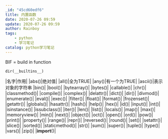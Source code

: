 ```yaml
---
_id: "45cd60edf6"
title: 内置函数
date: 2020-07-26 09:59
update: 2020-07-26 09:59
author: Rainboy
tags:
    - python
    - 学习笔记
catalog: python学习笔记
---
```


BIF = build in function

```
dir(__builtins__)
```

|名字|作用|
|abs()|绝对值|
|all()|全为TRUE|
|any()|有一个为TRUE|
|ascii()|表示对象的字符串
|bin()|
|bool()|
|bytearray()|
|bytes()|
|callable()|
|chr()|
|classmethod()|
|compile()|
|complex()|
|delattr()|
|dict()|
|dir()|
|divmod()|
|enumerate()|
|eval()|
|exec()|
|filter()|
|float()|
|format()|
|frozenset()|
|getattr()|
|globals()|
|hasattr()|
|hash()|
|help()|
|hex()|
|id()|
|input()|
|int()|
|isinstance()|
|issubclass()|
|iter()|
|len()|
|list()|
|locals()|
|map()|
|max()|
|memoryview()|
|min()|
|next()|
|object()|
|oct()|
|open()|
|ord()|
|pow()|
|print()|
|property()|
|range()|
|repr()|
|reversed()|
|round()|
|set()|
|setattr()|
|slice()|
|sorted()|
|staticmethod()|
|str()|
|sum()|
|super()|
|tuple()|
|type()|
|vars()|
|zip()|
|__import__()|
